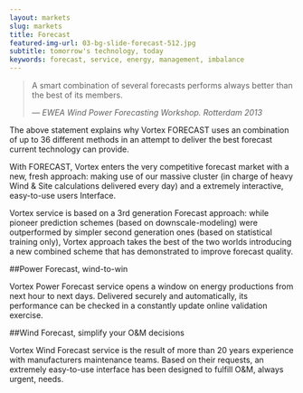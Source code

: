 ```yaml
---
layout: markets
slug: markets
title: Forecast
featured-img-url: 03-bg-slide-forecast-512.jpg
subtitle: tomorrow's technology, today
keywords: forecast, service, energy, management, imbalance
---
```


<blockquote>
    <p>A smart combination of several forecasts performs always better than the best of its members.</p>
    <footer>&mdash; <cite>EWEA Wind Power Forecasting Workshop. Rotterdam 2013</cite></footer>
</blockquote>

<p class="lead">The above statement explains why Vortex FORECAST uses an combination of up to 36 different methods in an attempt to deliver the best forecast current technology can provide.</p>
<p> With FORECAST, Vortex enters the very competitive forecast market with a new, fresh approach: making use of our massive cluster (in charge of heavy Wind & Site calculations delivered every day) and a extremely interactive, easy-to-use users Interface.</p>
<p> Vortex service is based on a 3rd generation Forecast approach: while pioneer prediction schemes (based on downscale-modeling) were outperformed by simpler second generation ones (based on statistical training only), Vortex approach takes the best of the two worlds introducing a new combined scheme that has demonstrated to improve forecast quality.</p>

##Power Forecast, wind-to-win

Vortex Power Forecast service opens a window on energy productions from next hour to next days. Delivered securely and automatically, its performance can be checked in a constantly update online validation exercise. 

##Wind Forecast, simplify your O&M decisions

Vortex Wind Forecast service is the result of more than 20 years experience with manufacturers maintenance teams. Based on their requests, an extremely easy-to-use interface has been designed to fulfill O&M, always urgent, needs.
